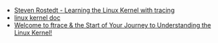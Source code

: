 - [Steven Rostedt - Learning the Linux Kernel with tracing](https://www.youtube.com/watch?v=JRyrhsx-L5Y)
- [linux kernel doc](https://www.kernel.org/doc/html/)
- [Welcome to ftrace & the Start of Your Journey to Understanding the Linux Kernel!](https://blogs.vmware.com/opensource/2019/11/12/ftrace-linux-kernel/)
